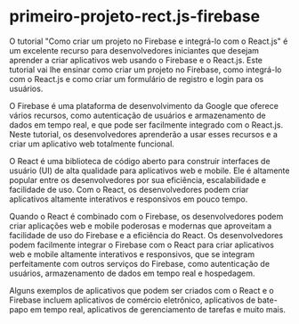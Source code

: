 # primeiro-projeto-rect.js-firebase
O tutorial "Como criar um projeto no Firebase e integrá-lo com o React.js" é um excelente recurso para desenvolvedores iniciantes que desejam aprender a criar aplicativos web usando o Firebase e o React.js. Este tutorial vai lhe ensinar como criar um projeto no Firebase, como integrá-lo com o React.js e como criar um formulário de registro e login para os usuários.

O Firebase é uma plataforma de desenvolvimento da Google que oferece vários recursos, como autenticação de usuários e armazenamento de dados em tempo real, e que pode ser facilmente integrado com o React.js. Neste tutorial, os desenvolvedores aprenderão a usar esses recursos e a criar um aplicativo web totalmente funcional.

O React é uma biblioteca de código aberto para construir interfaces de usuário (UI) de alta qualidade para aplicativos web e mobile. Ele é altamente popular entre os desenvolvedores por sua eficiência, escalabilidade e facilidade de uso. Com o React, os desenvolvedores podem criar aplicativos altamente interativos e responsivos em pouco tempo.

Quando o React é combinado com o Firebase, os desenvolvedores podem criar aplicações web e mobile poderosas e modernas que aproveitam a facilidade de uso do Firebase e a eficiência do React. Os desenvolvedores podem facilmente integrar o Firebase com o React para criar aplicativos web e mobile altamente interativos e responsivos, que se integram perfeitamente com outros serviços do Firebase, como autenticação de usuários, armazenamento de dados em tempo real e hospedagem.

Alguns exemplos de aplicativos que podem ser criados com o React e o Firebase incluem aplicativos de comércio eletrônico, aplicativos de bate-papo em tempo real, aplicativos de gerenciamento de tarefas e muito mais.

